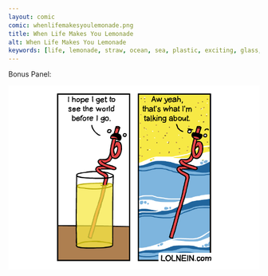 ```yaml
---
layout: comic
comic: whenlifemakesyoulemonade.png
title: When Life Makes You Lemonade
alt: When Life Makes You Lemonade
keywords: [life, lemonade, straw, ocean, sea, plastic, exciting, glass, loop, crazy, death]
---
```


Bonus Panel:

![When Life Makes You Lemonade Bonus](/images/whenlifemakesyoulemonade_bonus.png)